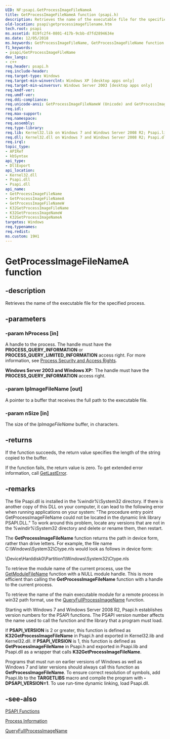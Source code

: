 ```yaml
---
UID: NF:psapi.GetProcessImageFileNameA
title: GetProcessImageFileNameA function (psapi.h)
description: Retrieves the name of the executable file for the specified process.
old-location: psapi\getprocessimagefilename.htm
tech.root: psapi
ms.assetid: 819fc2f4-0801-417b-9cbb-d7fd2894634e
ms.date: 12/05/2018
ms.keywords: GetProcessImageFileName, GetProcessImageFileName function [PSAPI], GetProcessImageFileNameA, GetProcessImageFileNameW, K32GetProcessImageFileName, K32GetProcessImageNameA, K32GetProcessImageNameW, _win32_getprocessimagefilename, base.getprocessimagefilename, psapi.getprocessimagefilename, psapi/GetProcessImageFileName, psapi/GetProcessImageFileNameA, psapi/GetProcessImageFileNameW, psapi/K32GetProcessImageFileName, psapi/K32GetProcessImageNameA, psapi/K32GetProcessImageNameW
f1_keywords:
- psapi/GetProcessImageFileName
dev_langs:
- c++
req.header: psapi.h
req.include-header: 
req.target-type: Windows
req.target-min-winverclnt: Windows XP [desktop apps only]
req.target-min-winversvr: Windows Server 2003 [desktop apps only]
req.kmdf-ver: 
req.umdf-ver: 
req.ddi-compliance: 
req.unicode-ansi: GetProcessImageFileNameW (Unicode) and GetProcessImageFileNameA (ANSI)
req.idl: 
req.max-support: 
req.namespace: 
req.assembly: 
req.type-library: 
req.lib: Kernel32.lib on Windows 7 and Windows Server 2008 R2; Psapi.lib (if PSAPI_VERSION=1) on Windows 7 and Windows Server 2008 R2; Psapi.lib on Windows Server 2008, Windows Vista, Windows Server 2003 and Windows XP
req.dll: Kernel32.dll on Windows 7 and Windows Server 2008 R2; Psapi.dll (if PSAPI_VERSION=1) on Windows 7 and Windows Server 2008 R2; Psapi.dll on Windows Server 2008, Windows Vista, Windows Server 2003 and Windows XP
req.irql: 
topic_type:
- APIRef
- kbSyntax
api_type:
- DllExport
api_location:
- Kernel32.dll
- Psapi.dll
- Psapi.dll
api_name:
- GetProcessImageFileName
- GetProcessImageFileNameA
- GetProcessImageFileNameW
- K32GetProcessImageFileName
- K32GetProcessImageNameW
- K32GetProcessImageNameA
targetos: Windows
req.typenames: 
req.redist: 
ms.custom: 19H1
---
```


# GetProcessImageFileNameA function


## -description


Retrieves the name of the executable file for the specified process.


## -parameters




### -param hProcess [in]

A handle to the process. The handle must have the <b>PROCESS_QUERY_INFORMATION</b>  or <b>PROCESS_QUERY_LIMITED_INFORMATION</b> access right. For more information, see <a href="https://docs.microsoft.com/windows/desktop/ProcThread/process-security-and-access-rights">Process Security and Access Rights</a>.

<b>Windows Server 2003 and Windows XP:  </b>The handle must have the <b>PROCESS_QUERY_INFORMATION</b> access right.


### -param lpImageFileName [out]

A pointer to a buffer that receives the full path to the executable file.


### -param nSize [in]

The size of the <i>lpImageFileName</i> buffer, in characters.


## -returns



If the function succeeds, the return value specifies the length of the string copied to the buffer.

If the function fails, the return value is zero. To get extended error information, call 
<a href="https://docs.microsoft.com/windows/desktop/api/errhandlingapi/nf-errhandlingapi-getlasterror">GetLastError</a>.




## -remarks



The file Psapi.dll is installed in the %windir%\System32 directory. If there is another copy of this DLL on your computer, it can lead to the following error when running applications on your system: "The procedure entry point GetProcessImageFileName could not be located in the dynamic link library PSAPI.DLL." To work around this problem, locate any versions that are not in the %windir%\System32 directory and delete or rename them, then restart.

The <b>GetProcessImageFileName</b> function returns the path in device form, rather than drive letters. For example, the file name C:\Windows\System32\Ctype.nls would look as follows in device form:



\Device\Harddisk0\Partition1\Windows\System32\Ctype.nls

To retrieve the module name of the current process, use the <a href="https://docs.microsoft.com/windows/desktop/api/libloaderapi/nf-libloaderapi-getmodulefilenamea">GetModuleFileName</a> function with a NULL module handle. This is more efficient than calling the <b>GetProcessImageFileName</b> function with a handle to the current process.

To retrieve the name of the main executable module for a remote process in win32 path format, use the <a href="https://docs.microsoft.com/windows/desktop/api/winbase/nf-winbase-queryfullprocessimagenamea">QueryFullProcessImageName</a> function.

Starting with Windows 7 and Windows Server 2008 R2, Psapi.h establishes 
    version numbers for the PSAPI functions. The PSAPI version number affects the name used to call the function and 
    the library that a program must load.

If <b>PSAPI_VERSION</b> is 2 or greater, this function is defined as 
    <b>K32GetProcessImageFileName</b> in Psapi.h and exported in 
    Kernel32.lib and Kernel32.dll. If <b>PSAPI_VERSION</b> is 1, this 
    function is defined as <b>GetProcessImageFileName</b> in 
    Psapi.h and exported in Psapi.lib and Psapi.dll as a wrapper that calls 
    <b>K32GetProcessImageFileName</b>. 

Programs that must run on earlier versions of Windows as 
    well as Windows 7 and later versions should always call this function as 
    <b>GetProcessImageFileName</b>. To ensure correct resolution of symbols, 
    add Psapi.lib to the <b>TARGETLIBS</b> macro and compile the program with 
    <b>-DPSAPI_VERSION=1</b>. To use run-time dynamic linking, load Psapi.dll.




## -see-also




<a href="https://docs.microsoft.com/windows/desktop/psapi/psapi-functions">PSAPI Functions</a>



<a href="https://docs.microsoft.com/windows/desktop/psapi/process-information">Process Information</a>



<a href="https://docs.microsoft.com/windows/desktop/api/winbase/nf-winbase-queryfullprocessimagenamea">QueryFullProcessImageName</a>
 

 

